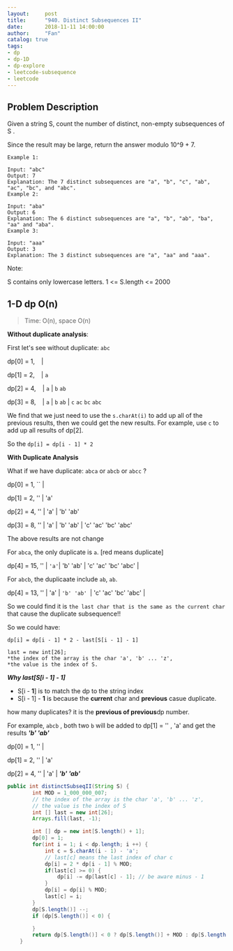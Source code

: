 ```yaml
---
layout:     post
title:      "940. Distinct Subsequences II"
date:       2018-11-11 14:00:00
author:     "Fan"
catalog: true
tags:
- dp
- dp-1D
- dp-explore
- leetcode-subsequence
- leetcode
---
```


## Problem Description
Given a string S, count the number of distinct, non-empty subsequences of S .

Since the result may be large, return the answer modulo 10^9 + 7.


```
Example 1:

Input: "abc"
Output: 7
Explanation: The 7 distinct subsequences are "a", "b", "c", "ab", "ac", "bc", and "abc".
Example 2:
```
```
Input: "aba"
Output: 6
Explanation: The 6 distinct subsequences are "a", "b", "ab", "ba", "aa" and "aba".
Example 3:
```
```
Input: "aaa"
Output: 3
Explanation: The 3 distinct subsequences are "a", "aa" and "aaa".

```


Note:

S contains only lowercase letters.
1 <= S.length <= 2000


## 1-D dp O(n)
> Time: O(n), space O(n)

**Without duplicate analysis**:

First let's see without duplicate: `abc`

dp[0] = 1, ` ` |

dp[1] = 2, ` ` | `a`

dp[2] = 4, ` ` | `a` | `b` `ab`

dp[3] = 8, ` ` | `a` | `b` `ab` | `c`  `ac`  `bc` `abc`

We find that we just need to use the `s.charAt(i)` to add up all of the previous results, then we could get the new results. For example, use `c` to add up all results of dp[2].

So the `dp[i] = dp[i - 1] * 2`

**With Duplicate Analysis**

What if we have duplicate: `abca` or `abcb` or `abcc` ?

dp[0] = 1, `` |

dp[1] = 2, '' | 'a'

dp[2] = 4, '' | 'a' | 'b' 'ab'

dp[3] = 8, '' | 'a' | 'b' 'ab' | 'c'  'ac'  'bc' 'abc'

The above results are not change

For `abca`, the only duplicate is `a`. [red means duplicate]

dp[4] = 15, '' | `'a'`| 'b' 'ab' | 'c'  'ac'  'bc' 'abc' |

For `abcb`, the duplicaate include `ab`, `ab`.

dp[4] = 13, '' | 'a' | `'b' 'ab' `| 'c'  'ac'  'bc' 'abc' |

So we could find it is `the last char that is the same as the current char` that cause the duplicate subsequence!!

So we could have:

```
dp[i] = dp[i - 1] * 2 - last[S[i - 1] - 1]

last = new int[26];
*the index of the array is the char 'a', 'b' ... 'z',
*the value is the index of S.
```

***Why last[S[i - 1] - 1]***

* S[i - **1**] is to match the dp to the string index
* S[i - 1] - **1** is because the **current** char and **previous** casue duplicate.

how many duplicates? it is the **previous of previous**dp number.

For example, `abcb` , both two `b` will be  added to dp[1] =  '' , 'a' and get the results ***'b' 'ab'***

dp[0] = 1, '' |

dp[1] = 2, '' | 'a'

dp[2] = 4, '' | 'a' | ***'b' 'ab'***

```java
public int distinctSubseqII(String S) {
        int MOD = 1_000_000_007;
        // the index of the array is the char 'a', 'b' ... 'z',
        // the value is the index of S
        int [] last = new int[26];
        Arrays.fill(last, -1);

        int [] dp = new int[S.length() + 1];
        dp[0] = 1;
        for(int i = 1; i < dp.length; i ++) {
            int c = S.charAt(i - 1) - 'a';
            // last[c] means the last index of char c
            dp[i] = 2 * dp[i - 1] % MOD;
            if(last[c] >= 0) {
                dp[i] -= dp[last[c] - 1]; // be aware minus - 1
            }
            dp[i] = dp[i] % MOD;
            last[c] = i;
        }
        dp[S.length()] --;
        if (dp[S.length()] < 0) {

        }
        return dp[S.length()] < 0 ? dp[S.length()] + MOD : dp[S.length()];
    }
```
